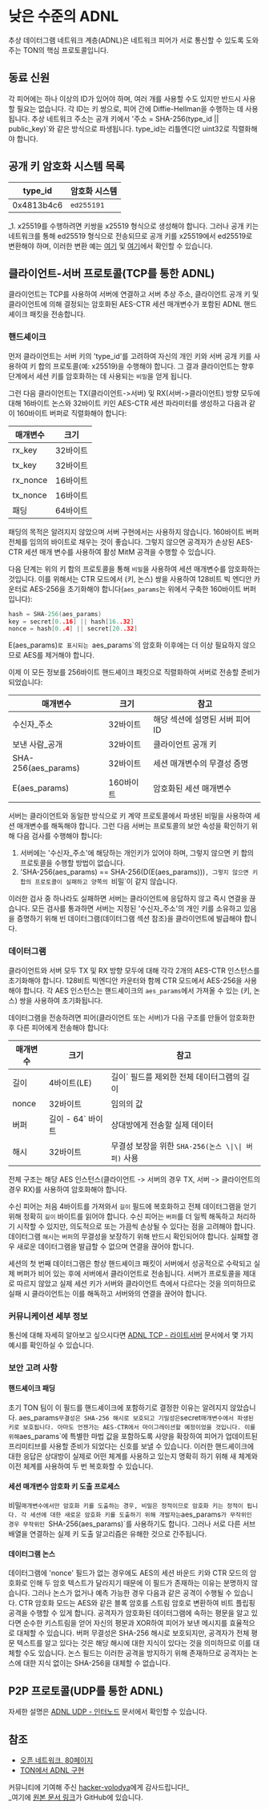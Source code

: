 # 낮은 수준의 ADNL

추상 데이터그램 네트워크 계층(ADNL)은 네트워크 피어가 서로 통신할 수 있도록 도와주는 TON의 핵심 프로토콜입니다.

## 동료 신원

각 피어에는 하나 이상의 ID가 있어야 하며, 여러 개를 사용할 수도 있지만 반드시 사용할 필요는 없습니다. 각 ID는 키 쌍으로, 피어 간에 Diffie-Hellman을 수행하는 데 사용됩니다. 추상 네트워크 주소는 공개 키에서 '주소 = SHA-256(type_id || public_key)\`와 같은 방식으로 파생됩니다. type_id는 리틀엔디안 uint32로 직렬화해야 합니다.

## 공개 키 암호화 시스템 목록

| type_id | 암호화 시스템             |
| ---------------------------- | ------------------- |
| 0x4813b4c6                   | <sup>ed255191</sup> |

_1. x25519를 수행하려면 키쌍을 x25519 형식으로 생성해야 합니다. 그러나 공개 키는 네트워크를 통해 ed25519 형식으로 전송되므로 공개 키를 x25519에서 ed25519로 변환해야 하며, 이러한 변환 예는 [여기](https://github.com/tonstack/adnl-rs/blob/master/src/integrations/dalek.rs#L10) 및 [여기](https://github.com/andreypfau/curve25519-kotlin/blob/f008dbc2c0ebc3ed6ca5d3251ffb7cf48edc91e2/src/commonMain/kotlin/curve25519/MontgomeryPoint.kt#L39)에서 확인할 수 있습니다.

## 클라이언트-서버 프로토콜(TCP를 통한 ADNL)

클라이언트는 TCP를 사용하여 서버에 연결하고 서버 추상 주소, 클라이언트 공개 키 및 클라이언트에 의해 결정되는 암호화된 AES-CTR 세션 매개변수가 포함된 ADNL 핸드셰이크 패킷을 전송합니다.

### 핸드셰이크

먼저 클라이언트는 서버 키의 'type_id'를 고려하여 자신의 개인 키와 서버 공개 키를 사용하여 키 합의 프로토콜(예: x25519)을 수행해야 합니다. 그 결과 클라이언트는 향후 단계에서 세션 키를 암호화하는 데 사용되는 `비밀`을 얻게 됩니다.

그런 다음 클라이언트는 TX(클라이언트->서버) 및 RX(서버->클라이언트) 방향 모두에 대해 16바이트 논스와 32바이트 키인 AES-CTR 세션 파라미터를 생성하고 다음과 같이 160바이트 버퍼로 직렬화해야 합니다:

| 매개변수                          | 크기    |
| ----------------------------- | ----- |
| rx_key   | 32바이트 |
| tx_key   | 32바이트 |
| rx_nonce | 16바이트 |
| tx_nonce | 16바이트 |
| 패딩                            | 64바이트 |

패딩의 목적은 알려지지 않았으며 서버 구현에서는 사용하지 않습니다. 160바이트 버퍼 전체를 임의의 바이트로 채우는 것이 좋습니다. 그렇지 않으면 공격자가 손상된 AES-CTR 세션 매개 변수를 사용하여 활성 MitM 공격을 수행할 수 있습니다.

다음 단계는 위의 키 합의 프로토콜을 통해 `비밀`을 사용하여 세션 매개변수를 암호화하는 것입니다. 이를 위해서는 CTR 모드에서 (키, 논스) 쌍을 사용하여 128비트 빅 엔디안 카운터로 AES-256을 초기화해야 합니다(`aes_params`는 위에서 구축한 160바이트 버퍼입니다):

```cpp
hash = SHA-256(aes_params)
key = secret[0..16] || hash[16..32]
nonce = hash[0..4] || secret[20..32]
```

E(aes_params)`로 표시되는 `aes_params\`의 암호화 이후에는 더 이상 필요하지 않으므로 AES를 제거해야 합니다.

이제 이 모든 정보를 256바이트 핸드셰이크 패킷으로 직렬화하여 서버로 전송할 준비가 되었습니다:

| 매개변수                                                        | 크기     | 참고                  |
| ----------------------------------------------------------- | ------ | ------------------- |
| 수신자_주소                                 | 32바이트  | 해당 섹션에 설명된 서버 피어 ID |
| 보낸 사람_공개                               | 32바이트  | 클라이언트 공개 키          |
| SHA-256(aes_params) | 32바이트  | 세션 매개변수의 무결성 증명     |
| E(aes_params)       | 160바이트 | 암호화된 세션 매개변수        |

서버는 클라이언트와 동일한 방식으로 키 계약 프로토콜에서 파생된 비밀을 사용하여 세션 매개변수를 해독해야 합니다. 그런 다음 서버는 프로토콜의 보안 속성을 확인하기 위해 다음 검사를 수행해야 합니다:

1. 서버에는 '수신자_주소'에 해당하는 개인키가 있어야 하며, 그렇지 않으면 키 합의 프로토콜을 수행할 방법이 없습니다.
2. 'SHA-256(aes_params) == SHA-256(D(E(aes_params)))`, 그렇지 않으면 키 합의 프로토콜이 실패하고 양쪽의 `비밀\`이 같지 않습니다.

이러한 검사 중 하나라도 실패하면 서버는 클라이언트에 응답하지 않고 즉시 연결을 끊습니다. 모든 검사를 통과하면 서버는 지정된 '수신자_주소'의 개인 키를 소유하고 있음을 증명하기 위해 빈 데이터그램(데이터그램 섹션 참조)을 클라이언트에 발급해야 합니다.

### 데이터그램

클라이언트와 서버 모두 TX 및 RX 방향 모두에 대해 각각 2개의 AES-CTR 인스턴스를 초기화해야 합니다. 128비트 빅엔디안 카운터와 함께 CTR 모드에서 AES-256을 사용해야 합니다. 각 AES 인스턴스는 핸드셰이크의 `aes_params`에서 가져올 수 있는 (키, 논스) 쌍을 사용하여 초기화됩니다.

데이터그램을 전송하려면 피어(클라이언트 또는 서버)가 다음 구조를 만들어 암호화한 후 다른 피어에게 전송해야 합니다:

| 매개변수  | 크기                          | 참고                                      |
| ----- | --------------------------- | --------------------------------------- |
| 길이    | 4바이트(LE) | 길이\` 필드를 제외한 전체 데이터그램의 길이               |
| nonce | 32바이트                       | 임의의 값                                   |
| 버퍼    | 길이 - 64\` 바이트               | 상대방에게 전송할 실제 데이터                        |
| 해시    | 32바이트                       | 무결성 보장을 위한 `SHA-256(논스 \\|\\| 버퍼)` 사용 |

전체 구조는 해당 AES 인스턴스(클라이언트 -> 서버의 경우 TX, 서버 -> 클라이언트의 경우 RX)를 사용하여 암호화해야 합니다.

수신 피어는 처음 4바이트를 가져와서 `길이` 필드에 복호화하고 전체 데이터그램을 얻기 위해 정확히 `길이` 바이트를 읽어야 합니다. 수신 피어는 `버퍼`를 더 일찍 해독하고 처리하기 시작할 수 있지만, 의도적으로 또는 가끔씩 손상될 수 있다는 점을 고려해야 합니다. 데이터그램 `해시`는 `버퍼`의 무결성을 보장하기 위해 반드시 확인되어야 합니다. 실패할 경우 새로운 데이터그램을 발급할 수 없으며 연결을 끊어야 합니다.

세션의 첫 번째 데이터그램은 항상 핸드셰이크 패킷이 서버에서 성공적으로 수락되고 실제 버퍼가 비어 있는 후에 서버에서 클라이언트로 전송됩니다. 서버가 프로토콜을 제대로 따르지 않았고 실제 세션 키가 서버와 클라이언트 측에서 다르다는 것을 의미하므로 실패 시 클라이언트는 이를 해독하고 서버와의 연결을 끊어야 합니다.

### 커뮤니케이션 세부 정보

통신에 대해 자세히 알아보고 싶으시다면 [ADNL TCP - 라이트서버](/개발/네트워크/adnl-tcp) 문서에서 몇 가지 예시를 확인하실 수 있습니다.

### 보안 고려 사항

#### 핸드셰이크 패딩

초기 TON 팀이 이 필드를 핸드셰이크에 포함하기로 결정한 이유는 알려지지 않았습니다. aes_params`무결성은 SHA-256 해시로 보호되고 기밀성은`secret`매개변수에서 파생된 키로 보호됩니다. 아마도 언젠가는 AES-CTR에서 마이그레이션할 예정이었을 것입니다. 이를 위해`aes_params\`에 특별한 마법 값을 포함하도록 사양을 확장하여 피어가 업데이트된 프리미티브를 사용할 준비가 되었다는 신호를 보낼 수 있습니다. 이러한 핸드셰이크에 대한 응답은 상대방이 실제로 어떤 체계를 사용하고 있는지 명확히 하기 위해 새 체계와 이전 체계를 사용하여 두 번 복호화할 수 있습니다.

#### 세션 매개변수 암호화 키 도출 프로세스

비밀`매개변수에서만 암호화 키를 도출하는 경우, 비밀은 정적이므로 암호화 키는 정적이 됩니다. 각 세션에 대한 새로운 암호화 키를 도출하기 위해 개발자는`aes_params`가 무작위인 경우 무작위인 `SHA-256(aes_params)\`를 사용하기도 합니다. 그러나 서로 다른 서브 배열을 연결하는 실제 키 도출 알고리즘은 유해한 것으로 간주됩니다.

#### 데이터그램 논스

데이터그램에 'nonce' 필드가 없는 경우에도 AES의 세션 바운드 키와 CTR 모드의 암호화로 인해 두 암호 텍스트가 달라지기 때문에 이 필드가 존재하는 이유는 분명하지 않습니다. 그러나 논스가 없거나 예측 가능한 경우 다음과 같은 공격이 수행될 수 있습니다. CTR 암호화 모드는 AES와 같은 블록 암호를 스트림 암호로 변환하여 비트 플립핑 공격을 수행할 수 있게 합니다. 공격자가 암호화된 데이터그램에 속하는 평문을 알고 있다면 순수한 키스트림을 얻어 자신의 평문과 XOR하여 피어가 보낸 메시지를 효율적으로 대체할 수 있습니다. 버퍼 무결성은 SHA-256 해시로 보호되지만, 공격자가 전체 평문 텍스트를 알고 있다는 것은 해당 해시에 대한 지식이 있다는 것을 의미하므로 이를 대체할 수도 있습니다. 논스 필드는 이러한 공격을 방지하기 위해 존재하므로 공격자는 논스에 대한 지식 없이는 SHA-256을 대체할 수 없습니다.

## P2P 프로토콜(UDP를 통한 ADNL)

자세한 설명은 [ADNL UDP - 인터노드](/develop/네트워크/adnl-udp) 문서에서 확인할 수 있습니다.

## 참조

- [오픈 네트워크, 80페이지](https://ton.org/ton.pdf)
- [TON에서 ADNL 구현](https://github.com/ton-blockchain/ton/tree/master/adnl)

커뮤니티에 기여해 주신 [hacker-volodya](https://github.com/hacker-volodya)에게 감사드립니다!_\
_여기에 [원본 문서 링크](https://github.com/tonstack/ton-docs/tree/main/ADNL)가 GitHub에 있습니다.
